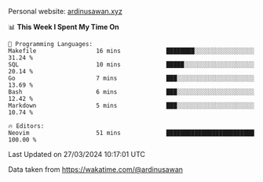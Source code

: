 Personal website: [ardinusawan.xyz](https://ardinusawan.xyz)

<!--START_SECTION:waka-->
📊 **This Week I Spent My Time On** 

```text
💬 Programming Languages: 
Makefile                 16 mins             ████████░░░░░░░░░░░░░░░░░   31.24 % 
SQL                      10 mins             █████░░░░░░░░░░░░░░░░░░░░   20.14 % 
Go                       7 mins              ███░░░░░░░░░░░░░░░░░░░░░░   13.69 % 
Bash                     6 mins              ███░░░░░░░░░░░░░░░░░░░░░░   12.42 % 
Markdown                 5 mins              ███░░░░░░░░░░░░░░░░░░░░░░   10.74 % 

🔥 Editors: 
Neovim                   51 mins             █████████████████████████   100.00 % 
```


 Last Updated on 27/03/2024 10:17:01 UTC
<!--END_SECTION:waka-->
Data taken from https://wakatime.com/@ardinusawan
